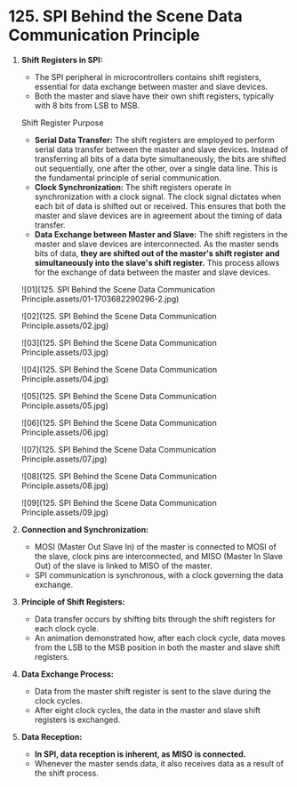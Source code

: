 # 125. SPI Behind the Scene Data Communication Principle



1. **Shift Registers in SPI:**

   - The SPI peripheral in microcontrollers contains shift registers, essential for data exchange between master and slave devices.
   - Both the master and slave have their own shift registers, typically with 8 bits from LSB to MSB.

   Shift Register Purpose

   - **Serial Data Transfer:** The shift registers are employed to perform serial data transfer between the master and slave devices. Instead of transferring all bits of a data byte simultaneously, the bits are shifted out sequentially, one after the other, over a single data line. This is the fundamental principle of serial communication.
   - **Clock Synchronization:** The shift registers operate in synchronization with a clock signal. The clock signal dictates when each bit of data is shifted out or received. This ensures that both the master and slave devices are in agreement about the timing of data transfer.
   - **Data Exchange between Master and Slave:** The shift registers in the master and slave devices are interconnected. As the master sends bits of data, **they are shifted out of the master's shift register and simultaneously into the slave's shift register.** This process allows for the exchange of data between the master and slave devices.

   ![01](125. SPI Behind the Scene Data Communication Principle.assets/01-1703682290296-2.jpg)

   ![02](125. SPI Behind the Scene Data Communication Principle.assets/02.jpg)

   ![03](125. SPI Behind the Scene Data Communication Principle.assets/03.jpg)

   ![04](125. SPI Behind the Scene Data Communication Principle.assets/04.jpg)

   ![05](125. SPI Behind the Scene Data Communication Principle.assets/05.jpg)

   ![06](125. SPI Behind the Scene Data Communication Principle.assets/06.jpg)

   ![07](125. SPI Behind the Scene Data Communication Principle.assets/07.jpg)

   ![08](125. SPI Behind the Scene Data Communication Principle.assets/08.jpg)

   ![09](125. SPI Behind the Scene Data Communication Principle.assets/09.jpg)

   

2. **Connection and Synchronization:**

   - MOSI (Master Out Slave In) of the master is connected to MOSI of the slave, clock pins are interconnected, and MISO (Master In Slave Out) of the slave is linked to MISO of the master.
   - SPI communication is synchronous, with a clock governing the data exchange.

3. **Principle of Shift Registers:**

   - Data transfer occurs by shifting bits through the shift registers for each clock cycle.
   - An animation demonstrated how, after each clock cycle, data moves from the LSB to the MSB position in both the master and slave shift registers.

4. **Data Exchange Process:**

   - Data from the master shift register is sent to the slave during the clock cycles.
   - After eight clock cycles, the data in the master and slave shift registers is exchanged.

5. **Data Reception:**

   - **In SPI, data reception is inherent, as MISO is connected.**
   - Whenever the master sends data, it also receives data as a result of the shift process.